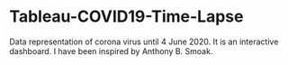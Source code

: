 # Tableau-COVID19-Time-Lapse
 Data representation of corona virus until 4 June 2020. It is an interactive dashboard. I have been inspired by  Anthony B. Smoak.
